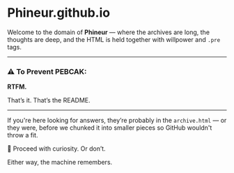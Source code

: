 # Phineur.github.io

Welcome to the domain of **Phineur** — where the archives are long, the thoughts are deep, and the HTML is held together with willpower and `.pre` tags.

---

### ⚠️ To Prevent PEBCAK:

**RTFM.**

That’s it. That’s the README.

---

If you're here looking for answers, they’re probably in the `archive.html` — or they were, before we chunked it into smaller pieces so GitHub wouldn't throw a fit.

🧠 Proceed with curiosity. Or don’t.

Either way, the machine remembers.
